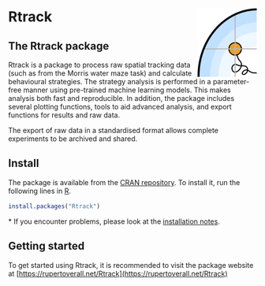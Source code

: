 
Rtrack <img src="man/figures/logo.png" align="right" alt="" width="120" />
=========================================================================

The Rtrack package
-----------------

Rtrack is a package to process raw spatial tracking data (such as from the Morris water maze task) and calculate behavioural strategies. The strategy analysis is performed in a parameter-free manner using pre-trained machine learning models. This makes analysis both fast and reproducible. In addition, the package includes several plotting functions, tools to aid advanced analysis, and export functions for results and raw data.

The export of raw data in a standardised format allows complete experiments to be archived and shared.

Install
-----------------------------------------------------------------------------------------------------------

The package is available from the [CRAN repository](https://cran.r-project.org/package=Rtrack). To install it, run the following lines in [R](https://www.r-project.org/).

``` r
install.packages("Rtrack") 
```

\* If you encounter problems, please look at the [installation notes](https://rupertoverall.net/Rtrack/articles/Rtrack_install_page.html).


Getting started
----------------------------------------------------------------------------------------------------------------

To get started using Rtrack, it is recommended to visit the package website at [https://rupertoverall.net/Rtrack](https://rupertoverall.net/Rtrack)
